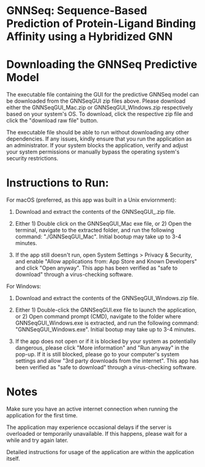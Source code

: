 # GNNSeq: Sequence-Based Prediction of Protein-Ligand Binding Affinity using a Hybridized GNN

# Downloading the GNNSeq Predictive Model
The executable file containing the GUI for the predictive GNNSeq model can be downloaded from the GNNSeqGUI zip files above. Please download either the GNNSeqGUI_Mac.zip or GNNSeqGUI_WIndows.zip respectively based on your system's OS. To download, click the respective zip file and click the "download raw file" button.

The executable file should be able to run without downloading any other dependencies. If any issues, kindly ensure that you run the application as an administrator. If your system blocks the application, verify and adjust your system permissions or manually bypass the operating system's security restrictions. 

# Instructions to Run:
For macOS (preferred, as this app was built in a Unix enviornment):

1. Download and extract the contents of the GNNSeqGUI_.zip file.

2. Either 1) Double click on the GNNSeqGUI_Mac exe file, or 2) Open the terminal, navigate to the extracted folder, and run the following command: "./GNNSeqGUI_Mac". Initial bootup may take up to 3-4 minutes.

3. If the app still doesn't run, open System Settings > Privacy & Security, and enable "Allow applications from: App Store and Known Developers" and click "Open anyway". This app has been verified as "safe to download" through a virus-checking software.

For Windows:

1. Download and extract the contents of the GNNSeqGUI_Windows.zip file.
   
2. Either 1) Double-click the GNNSeqGUI.exe file to launch the application, or 2) Open command prompt (CMD), navigate to the folder where GNNSeqGUI_Windows.exe is extracted, and run the following command: "GNNSeqGUI_Windows.exe". Initial bootup may take up to 3-4 minutes.
   
3. If the app does not open or if it is blocked by your system as potentially dangerous, please click "More information" and "Run anyway" in the pop-up. If it is still blocked, please go to your computer's system settings and allow "3rd party downloads from the internet". This app has been verified as "safe to download" through a virus-checking software.


# Notes

Make sure you have an active internet connection when running the application for the first time. 

The application may experience occasional delays if the server is overloaded or temporarily unavailable. If this happens, please wait for a while and try again later.

Detailed instructions for usage of the application are within the application itself.
